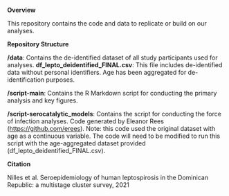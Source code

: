 **Overview**

This repository contains the code and data to replicate or build on our analyses.

**Repository Structure**

**/data**: Contains the de-identified dataset of all study participants used for analyses. **df_lepto_deidentified_FINAL.csv**: This file includes de-identified data without personal identifiers. Age has been aggregated for de-identification purposes.

**/script-main**: Contains the R Markdown script for conducting the primary analysis and key figures. 

**/script-serocatalytic_models**: Contains the script for conducting the force of infection analyses. Code generated by Eleanor Rees (https://github.com/erees). Note: this code used the original dataset with age as a continuous variable. The code will need to be modified to run this script with the age-aggregated dataset provided (df_lepto_deidentified_FINAL.csv). 

**Citation**

Nilles et al. Seroepidemiology of human leptospirosis in the Dominican Republic: a multistage cluster survey, 2021

